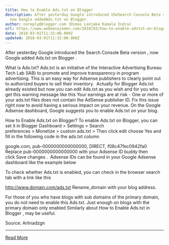 ```yaml
---
title: How to Enable Ads.txt on Blogger
description: After yesterday Google introduced theSearch Console Beta version,
  now Google addedAds.txt on Blogger.
author: noreply@blogger.com (Dimas Lanjaka Kumala Indra)
url: https://www.webmanajemen.com/2018/03/how-to-enable-adstxt-on-blogger.html
date: 2018-03-01T11:32:00.000Z
updated: 2018-03-01T11:32:00.000Z
---
```


After yesterday Google introduced the Search Console Beta version , now Google added Ads.txt on Blogger . 


What is Ads.txt?
Ads.txt is an initiative of the Interactive Advertising Bureau Tech Lab (IAB) to promote and improve transparency in program advertising. This is an easy way for Adsense publishers to clearly point out to authorized buyers to sell their inventory. 
Actually for Blogger Ads.txt already existed but now you can edit Ads.txt as you wish and for you who get this warning message like this
Your earnings are at risk - One or more of your ads.txt files does not contain the AdSense publisher ID. Fix this issue right now to avoid having a serious impact on your revenue.
On the Google Adsense dashboard, Google suggests you to enable Ads.txt on your blog. 

How to Enable Ads.txt on Blogger?
To enable Ads.txt on Blogger, you can set it in Blogger Dashboard > Settings > Search preferences > Monetize > custom ads.txt > Then click edit choose Yes and fill in the following code in the ads.txt column 



google.com, pub-0000000000000000, DIRECT, f08c47fec0942fa0 
Replace pub-0000000000000000 with your Adsense ID buddy then click Save changes . 
Adsense IDs can be found in your Google Adsense dashboard like the example below 


To check whether Ads.txt is enabled, you can check in the browser search tab with a link like this 

 http://www.domain.com/ads.txt 
Rename_domain with your blog address. 

For those of you who have blogs with sub domains of the primary domain, you do not need to enable this Ads.txt. Just enough on blogs with the primary domain only enabled
Similarly about How to Enable Ads.txt in Blogger , may be useful.


Source: Arlinadzgn<hr/> <a href="https://www.webmanajemen.com/2018/03/how-to-enable-adstxt-on-blogger.html" rel="follow" class="button" id="read-more">Read More</a>
